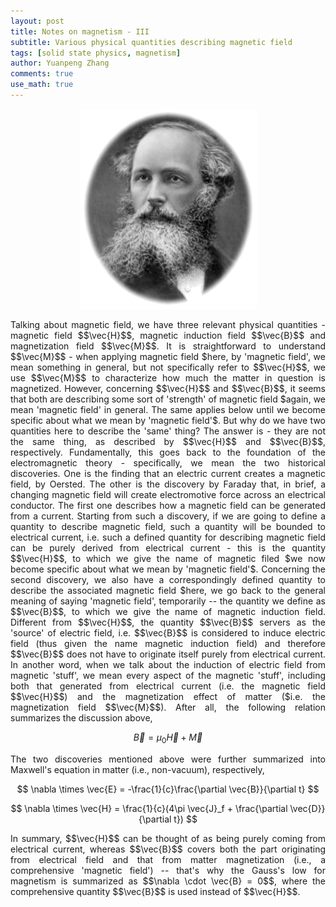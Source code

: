 ```yaml
---
layout: post
title: Notes on magnetism - III
subtitle: Various physical quantities describing magnetic field
tags: [solid state physics, magnetism]
author: Yuanpeng Zhang
comments: true
use_math: true
---
```


<p align='center'>
<img src="/assets/img/posts/maxwell.png"
   style="border:none;"
   alt="top"
   title="top" />
<br />
</p>

<p style='text-align: justify'>
Talking about magnetic field, we have three relevant physical quantities - magnetic field $$\vec{H}$$, magnetic induction field $$\vec{B}$$ and magnetization field $$\vec{M}$$. It is straightforward to understand $$\vec{M}$$ - when applying magnetic field $here, by 'magnetic field', we mean something in general, but not specifically refer to $$\vec{H}$$, we use $$\vec{M}$$ to characterize how much the matter in question is magnetized. However, concerning $$\vec{H}$$ and $$\vec{B}$$, it seems that both are describing some sort of 'strength' of magnetic field $again, we mean 'magnetic field' in general. The same applies below until we become specific about what we mean by 'magnetic field'$. But why do we have two quantities here to describe the 'same' thing? The answer is - they are not the same thing, as described by $$\vec{H}$$ and $$\vec{B}$$, respectively. Fundamentally, this goes back to the foundation of the electromagnetic theory - specifically, we mean the two historical discoveries. One is the finding that an electric current creates a magnetic field, by Oersted. The other is the discovery by Faraday that, in brief, a changing magnetic field will create electromotive force across an electrical conductor. The first one describes how a magnetic field can be generated from a current. Starting from such a discovery, if we are going to define a quantity to describe magnetic field, such a quantity will be bounded to electrical current, i.e. such a defined quantity for describing magnetic field can be purely derived from electrical current - this is the quantity $$\vec{H}$$, to which we give the name of magnetic filed $we now become specific about what we mean by 'magnetic field'$. Concerning the second discovery, we also have a correspondingly defined quantity to describe the associated magnetic field $here, we go back to the general meaning of saying 'magnetic field', temporarily -- the quantity we define as $$\vec{B}$$, to which we give the name of magnetic induction field. Different from $$\vec{H}$$, the quantity $$\vec{B}$$ servers as the 'source' of electric field, i.e. $$\vec{B}$$ is considered to induce electric field (thus given the name magnetic induction field) and therefore $$\vec{B}$$ does not have to originate itself purely from electrical current. In another word, when we talk about the induction of electric field from magnetic 'stuff', we mean every aspect of the magnetic 'stuff', including both that generated from electrical current (i.e. the magnetic field $$\vec{H}$$) and the magnetization effect of matter ($i.e. the magnetization field $$\vec{M}$$). After all, the following relation summarizes the discussion above,
</p>

$$
\vec{B} = \mu_0\vec{H} + \vec{M}
$$

<p style='text-align: justify'>
The two discoveries mentioned above were further summarized into Maxwell's equation in matter (i.e., non-vacuum), respectively,
</p>

$$
\nabla \times \vec{E} = -\frac{1}{c}\frac{\partial \vec{B}}{\partial t}
$$

$$
\nabla \times \vec{H} = \frac{1}{c}(4\pi \vec{J}_f + \frac{\partial \vec{D}}{\partial t})
$$

<p style='text-align: justify'>
In summary, $$\vec{H}$$ can be thought of as being purely coming from electrical current, whereas $$\vec{B}$$ covers both the part originating from electrical field and that from matter magnetization (i.e., a comprehensive 'magnetic field') -- that's why the Gauss's low for magnetism is summarized as $$\nabla \cdot \vec{B} = 0$$, where the comprehensive quantity $$\vec{B}$$ is used instead of $$\vec{H}$$.
</p>